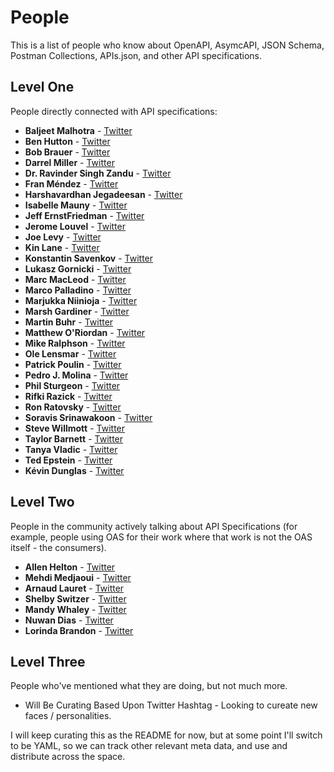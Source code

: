 # People
This is a list of people who know about OpenAPI, AsymcAPI, JSON Schema, Postman Collections, APIs.json, and other API specifications.

## Level One
People directly connected with API specifications:

- **Baljeet Malhotra** - [Twitter](https://twitter.com/BaljeetMalhotra)
- **Ben Hutton** - [Twitter](https://twitter.com/relequestual)
- **Bob Brauer** - [Twitter](https://twitter.com/sfhomebase)
- **Darrel Miller** - [Twitter](https://twitter.com/darrel_miller)
- **Dr. Ravinder Singh Zandu** - [Twitter](https://twitter.com/ravinder_zandu)
- **Fran Méndez** - [Twitter](https://twitter.com/fmvilas)
- **Harshavardhan Jegadeesan** - [Twitter](harshavardhan.jegadeesan@sap.com)
- **Isabelle Mauny** - [Twitter](https://twitter.com/isamauny)
- **Jeff ErnstFriedman** - [Twitter](https://twitter.com/namdeirf)
- **Jerome Louvel** - [Twitter](https://twitter.com/jlouvel)
- **Joe Levy** - [Twitter](https://twitter.com/Jodoglevy)
- **Kin Lane** - [Twitter](https://twitter.com/kinlane)
- **Konstantin Savenkov** - [Twitter](https://twitter.com/ksavenkov)
- **Lukasz Gornicki** - [Twitter](https://twitter.com/derberq)
- **Marc MacLeod** - [Twitter](https://twitter.com/marbemac)
- **Marco Palladino** - [Twitter](https://twitter.com/subnetmarco)
- **Marjukka Niinioja** - [Twitter](https://twitter.com/MNiinioja)
- **Marsh Gardiner** - [Twitter](https://twitter.com/earth2marsh)
- **Martin Buhr** - [Twitter](https://twitter.com/martinbuhr)
- **Matthew O'Riordan** - [Twitter](https://twitter.com/mattheworiordan)
- **Mike Ralphson** - [Twitter](https://twitter.com/PermittedSoc)
- **Ole Lensmar** - [Twitter](https://twitter.com/olensmar)
- **Patrick Poulin** - [Twitter](https://twitter.com/patrickrpoulin)
- **Pedro J. Molina** - [Twitter](https://twitter.com/pmolinam)
- **Phil Sturgeon** - [Twitter](https://twitter.com/philsturgeon)
- **Rifki Razick** - [Twitter](https://twitter.com/rifki_razick)
- **Ron Ratovsky** - [Twitter](https://twitter.com/webron)
- **Soravis Srinawakoon** - [Twitter](https://twitter.com/ssrinawakoon)
- **Steve Willmott** - [Twitter](https://twitter.com/njyx)
- **Taylor Barnett** - [Twitter](https://twitter.com/taylor_atx)
- **Tanya Vladic** - [Twitter](https://twitter.com/latestfromtv)
- **Ted Epstein** - [Twitter](https://twitter.com/tedepstein)
- **Kévin Dunglas** - [Twitter](https://twitter.com/dunglas)

## Level Two
People in the community actively talking about API Specifications (for example, people using OAS for their work where that work is not the OAS itself - the consumers).

- **Allen Helton** - [Twitter](https://twitter.com/allenheltondev)
- **Mehdi Medjaoui** - [Twitter](https://twitter.com/medjawii)
- **Arnaud Lauret** - [Twitter](https://twitter.com/arno_di_loreto)
- **Shelby Switzer** - [Twitter](https://twitter.com/switzerly)
- **Mandy Whaley** - [Twitter](https://twitter.com/mandywhaley)
- **Nuwan Dias** - [Twitter](https://twitter.com/nuwandias)
- **Lorinda Brandon** - [Twitter](https://twitter.com/lindybrandon)

## Level Three
People who've mentioned what they are doing, but not much more.

- Will Be Curating Based Upon Twitter Hashtag - Looking to cureate new faces / personalities.

I will keep curating this as the README for now, but at some point I'll switch to be YAML, so we can track other relevant meta data, and use and distribute across the space.
